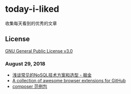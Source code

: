 # today-i-liked

收集每天看到的优秀的文章

## License

[GNU General Public License v3.0](LICENSE)

### August 29, 2018 

- [浅谈常见的NoSQL技术方案和选型 - 掘金](https://juejin.im/post/5b85114be51d4559a81eda73?utm_source=gold_browser_extension) 
- [A collection of awesome browser extensions for GitHub](https://github.com/stefanbuck/awesome-browser-extensions-for-github) 
- [composer 范例包](https://github.com/thephpleague/skeleton) 
